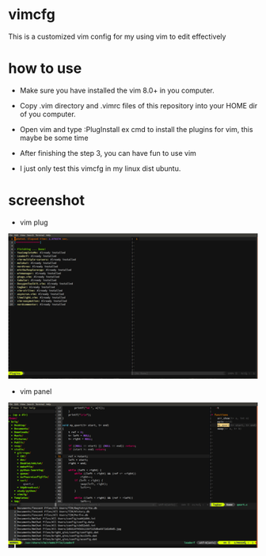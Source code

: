 # vimcfg
This is a customized vim config for my using vim to edit effectively

# how to use
* Make sure you have installed the vim 8.0+ in you computer.

* Copy .vim directory and .vimrc files of this repository into your HOME dir of you computer.

* Open vim and type :PlugInstall ex cmd to install the plugins for vim, this maybe be some time

* After finishing the step 3, you can have fun to use vim 

* I just only test this vimcfg in my linux dist ubuntu.

# screenshot
* vim plug

![vim plug](https://github.com/ABigBright/vimcfg/blob/master/pic/plug_install.png)

* vim panel

![vim panel](https://github.com/ABigBright/vimcfg/blob/master/pic/vim_panel.png)
